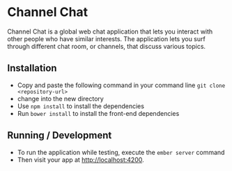 # Channel Chat
Channel Chat is a global web chat application that lets you interact with other people who have similar interests. The application lets you surf through different chat room, or channels, that discuss various topics.

## Installation

* Copy and paste the following command in your command line `git clone <repository-url>`
* change into the new directory
* Use `npm install` to install the dependencies
* Run `bower install` to install the front-end dependencies

## Running / Development

* To run the application while testing, execute the `ember server` command
* Then visit your app at [http://localhost:4200](http://localhost:4200).
